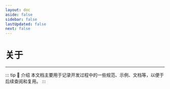 ```yaml
---
layout: doc
aside: false
sidebar: false
lastUpdated: false
next: false
---
```


# 关于

---

::: tip 🌅 介绍
本文档主要用于记录开发过程中的一些规范、示例、文档等，以便于后续查阅和复用。
:::
